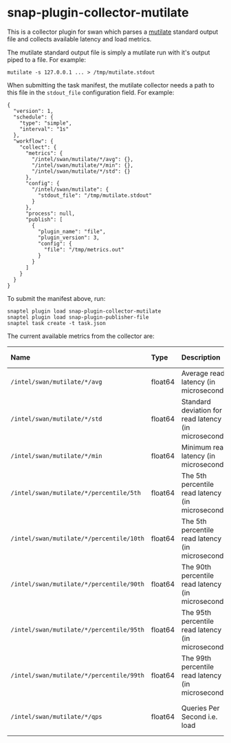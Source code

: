 <!--
 Copyright (c) 2017 Intel Corporation

 Licensed under the Apache License, Version 2.0 (the "License");
 you may not use this file except in compliance with the License.
 You may obtain a copy of the License at

      http://www.apache.org/licenses/LICENSE-2.0

 Unless required by applicable law or agreed to in writing, software
 distributed under the License is distributed on an "AS IS" BASIS,
 WITHOUT WARRANTIES OR CONDITIONS OF ANY KIND, either express or implied.
 See the License for the specific language governing permissions and
 limitations under the License.
-->

# snap-plugin-collector-mutilate

This is a collector plugin for swan which parses a
[mutilate](https://github.com/leverich/mutilate) standard output file and
collects available latency and load metrics.

The mutilate standard output file is simply a mutilate run with it's output
piped to a file. For example:

```
mutilate -s 127.0.0.1 ... > /tmp/mutilate.stdout
```

When submitting the task manifest, the mutilate collector needs a path to this
file in the `stdout_file` configuration field. For example:

```
{
  "version": 1,
  "schedule": {
    "type": "simple",
    "interval": "1s"
  },
  "workflow": {
    "collect": {
      "metrics": {
        "/intel/swan/mutilate/*/avg": {},
        "/intel/swan/mutilate/*/min": {},
        "/intel/swan/mutilate/*/std": {}
      },
      "config": {
        "/intel/swan/mutilate": {
          "stdout_file": "/tmp/mutilate.stdout"
        }
      },
      "process": null,
      "publish": [
        {
          "plugin_name": "file",
          "plugin_version": 3,
          "config": {
            "file": "/tmp/metrics.out"
          }
        }
      ]
    }
  }
}
```

To submit the manifest above, run:
```
snaptel plugin load snap-plugin-collector-mutilate
snaptel plugin load snap-plugin-publisher-file
snaptel task create -t task.json
```

The current available metrics from the collector are:

| Name  | Type  | Description | Example value |
| :---- | :---- | :---------- | :--- |
| `/intel/swan/mutilate/*/avg` | float64 | Average read latency (in microseconds) | 20.8us |
| `/intel/swan/mutilate/*/std` | float64 | Standard deviation for read latency (in microseconds) | 23.1us |
|`/intel/swan/mutilate/*/min` | float64 | Minimum read latency (in microseconds) | 11.9us |
|`/intel/swan/mutilate/*/percentile/5th`| float64 | The 5th percentile read latency (in microseconds) | 13.3us |
|`/intel/swan/mutilate/*/percentile/10th`| float64 | The 5th percentile read latency (in microseconds) | 13.4us |
|`/intel/swan/mutilate/*/percentile/90th`| float64 | The 90th percentile read latency (in microseconds) | 33.4us |
|`/intel/swan/mutilate/*/percentile/95th`| float64 | The 95th percentile read latency (in microseconds) | 43.1us |
|`/intel/swan/mutilate/*/percentile/99th`| float64 | The 99th percentile read latency (in microseconds) | 59.5us |
|`/intel/swan/mutilate/*/qps`| float64 | Queries Per Second i.e. load | 4993.1 queries per second |

